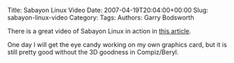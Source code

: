 Title: Sabayon Linux Video
Date: 2007-04-19T20:04:00+00:00
Slug: sabayon-linux-video
Category: 
Tags: 
Authors: Garry Bodsworth

There is a great video of Sabayon Linux in action in <a href="http://blog.wired.com/monkeybites/2007/04/sabayon_brings_.html">this article</a>.

One day I will get the eye candy working on my own graphics card, but it is still pretty good without the 3D goodness in Compiz/Beryl.
